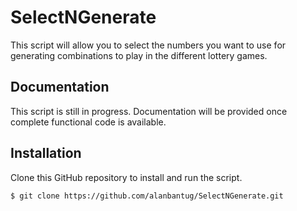 # SelectNGenerate

This script will allow you to select the numbers you want to use for generating combinations to play in the different lottery games.

## Documentation

This script is still in progress. Documentation will be provided once complete functional code is available.

## Installation

Clone this GitHub repository to install and run the script.

```
$ git clone https://github.com/alanbantug/SelectNGenerate.git
```
